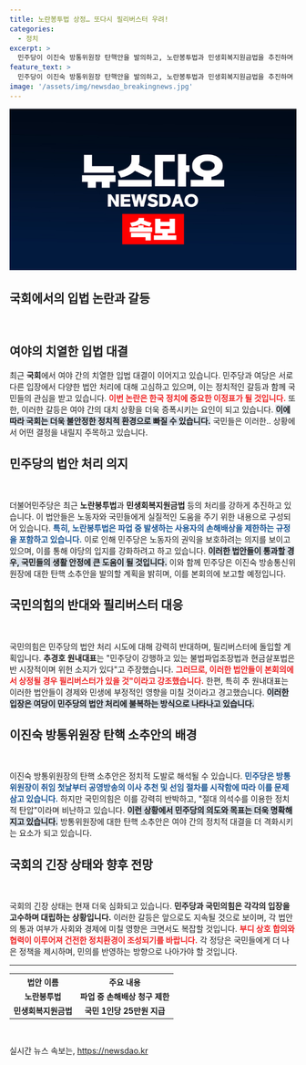```yaml
---
title: 노란봉투법 상정… 또다시 필리버스터 우려!
categories:
  - 정치
excerpt: >
  민주당이 이진숙 방통위원장 탄핵안을 발의하고, 노란봉투법과 민생회복지원금법을 추진하며 여당과 극한 대치의 예고를 알렸다. 국회는 필리버스터와 법안 처리의 격돌이 벌어질 전망이다.
feature_text: >
  민주당이 이진숙 방통위원장 탄핵안을 발의하고, 노란봉투법과 민생회복지원금법을 추진하며 여당과 극한 대치의 예고를 알렸다. 국회는 필리버스터와 법안 처리의 격돌이 벌어질 전망이다.
image: '/assets/img/newsdao_breakingnews.jpg'
---
```


<p><img src="/assets/img/newsdao_breakingnews.jpg" alt="flaretime 속보" /></p>

<h2 data-ke-size="size26">국회에서의 입법 논란과 갈등</h2>

<p data-ke-size="size16">&nbsp;</p>

<h2>여야의 치열한 입법 대결</h2>

<p data-ke-size="size16">최근 <b>국회</b>에서 여야 간의 치열한 입법 대결이 이어지고 있습니다. 민주당과 여당은 서로 다른 입장에서 다양한 법안 처리에 대해 고심하고 있으며, 이는 정치적인 갈등과 함께 국민들의 관심을 받고 있습니다. <b><span style="color: #ee2323;">이번 논란은 한국 정치에 중요한 이정표가 될 것입니다.</span></b> 또한, 이러한 갈등은 여야 간의 대치 상황을 더욱 증폭시키는 요인이 되고 있습니다. <b><span style="background-color: #21538527;">이에 따라 국회는 더욱 불안정한 정치적 환경으로 빠질 수 있습니다.</span></b> 국민들은 이러한.. 상황에서 어떤 결정을 내릴지 주목하고 있습니다.</p>

<h2>민주당의 법안 처리 의지</h2>

<p data-ke-size="size16">&nbsp;</p>

<p data-ke-size="size16">더불어민주당은 최근 <b>노란봉투법</b>과 <b>민생회복지원금법</b> 등의 처리를 강하게 추진하고 있습니다. 이 법안들은 노동자와 국민들에게 실질적인 도움을 주기 위한 내용으로 구성되어 있습니다. <b><span style="color: #1a5490;">특히, 노란봉투법은 파업 중 발생하는 사용자의 손해배상을 제한하는 규정을 포함하고 있습니다.</span></b> 이로 인해 민주당은 노동자의 권익을 보호하려는 의지를 보이고 있으며, 이를 통해 야당의 입지를 강화하려고 하고 있습니다. <b><span style="background-color: #21538527;">이러한 법안들이 통과할 경우, 국민들의 생활 안정에 큰 도움이 될 것입니다.</span></b> 이와 함께 민주당은 이진숙 방송통신위원장에 대한 탄핵 소추안을 발의할 계획을 밝히며, 이를 본회의에 보고할 예정입니다.</p>

<h2>국민의힘의 반대와 필리버스터 대응</h2>

<p data-ke-size="size16">&nbsp;</p>

<p data-ke-size="size16">국민의힘은 민주당의 법안 처리 시도에 대해 강력히 반대하며, 필리버스터에 돌입할 계획입니다. <b>추경호 원내대표</b>는 "민주당이 강행하고 있는 불법파업조장법과 현금살포법은 반 시장적이며 위헌 소지가 있다"고 주장했습니다. <b><span style="color: #ee2323;">그러므로, 이러한 법안들이 본회의에서 상정될 경우 필리버스터가 있을 것"이라고 강조했습니다.</span></b> 한편, 특히 추 원내대표는 이러한 법안들이 경제와 민생에 부정적인 영향을 미칠 것이라고 경고했습니다. <b><span style="background-color: #21538527;">이러한 입장은 여당이 민주당의 법안 처리에 불복하는 방식으로 나타나고 있습니다.</span></b></p>

<h2>이진숙 방통위원장 탄핵 소추안의 배경</h2>

<p data-ke-size="size16">&nbsp;</p>

<p data-ke-size="size16">이진숙 방통위원장의 탄핵 소추안은 정치적 도발로 해석될 수 있습니다. <b><span style="color: #1a5490;">민주당은 방통위원장이 취임 첫날부터 공영방송의 이사 추천 및 선임 절차를 시작함에 따라 이를 문제 삼고 있습니다.</span></b> 하지만 국민의힘은 이를 강력히 반박하고, "절대 의석수를 이용한 정치적 탄압"이라며 비난하고 있습니다. <b><span style="background-color: #21538527;">이런 상황에서 민주당의 의도와 목표는 더욱 명확해지고 있습니다.</span></b> 방통위원장에 대한 탄핵 소추안은 여야 간의 정치적 대결을 더 격화시키는 요소가 되고 있습니다.</p>

<h2>국회의 긴장 상태와 향후 전망</h2>

<p data-ke-size="size16">&nbsp;</p>

<p data-ke-size="size16">국회의 긴장 상태는 현재 더욱 심화되고 있습니다. <b>민주당과 국민의힘은 각각의 입장을 고수하며 대립하는 상황입니다.</b> 이러한 갈등은 앞으로도 지속될 것으로 보이며, 각 법안의 통과 여부가 사회와 경제에 미칠 영향은 크면서도 복잡할 것입니다. <b><span style="color: #ee2323;">부디 상호 합의와 협력이 이루어져 건전한 정치환경이 조성되기를 바랍니다.</span></b> 각 정당은 국민들에게 더 나은 정책을 제시하며, 민의를 반영하는 방향으로 나아가야 할 것입니다.</p>

<hr>

<table style="width:100%">
  <tr>
    <th style="text-align: center;">법안 이름</th>
    <th style="text-align: center;">주요 내용</th>
  </tr>
  <tr>
    <td style="text-align: center; height: 17px;"><b>노란봉투법</b></td>
    <td style="text-align: center; height: 17px;"><b>파업 중 손해배상 청구 제한</b></td>
  </tr>
  <tr>
    <td style="text-align: center; height: 17px;"><b>민생회복지원금법</b></td>
    <td style="text-align: center; height: 17px;"><b>국민 1인당 25만원 지급</b></td>
  </tr>
</table>

<p data-ke-size="size16">&nbsp;</p>
실시간 뉴스 속보는, <a href="https://newsdao.kr" rel="dofollow">https://newsdao.kr</a>


